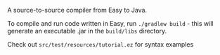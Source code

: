 A source-to-source compiler from Easy to Java. 

To compile and run code written in Easy, run `./gradlew build` - this will generate an executable .jar in the `build/libs` directory. 

Check out `src/test/resources/tutorial.ez` for syntax examples

